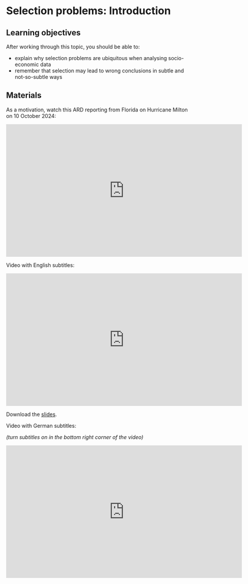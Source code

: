 # Selection problems: Introduction

## Learning objectives

After working through this topic, you should be able to:

- explain why selection problems are ubiquitous when analysing socio-economic data
- remember that selection may lead to wrong conclusions in subtle and not-so-subtle ways

## Materials

As a motivation, watch this ARD reporting from Florida on Hurricane Milton on 10 October
2024:

<iframe
  src="https://www.ardmediathek.de/embed/Y3JpZDovL3RhZ2Vzc2NoYXUuZGUvMDU0OWUwZjctOTdhNi00MGIyLWEzNjYtYjRhZTcwNWY1MTJiLVNFTkRVTkdTVklERU8?startTime=365.00&endTime=388.00"
  width="640"
  height="360"
  allowfullscreen
  allow="clipboard-read; clipboard-write"
  frameBorder="0"
  scrolling="no"
></iframe>

Video with English subtitles:

<iframe
  src="https://electure.uni-bonn.de/paella7/ui/watch.html?id=9e510cde-0429-4daf-aaaa-81c6597430af"
  width="640"
  height="360"
  frameborder="0"
  allowfullscreen
></iframe>

Download the [slides](stats_interpretation-selection_intro.pdf).

Video with German subtitles:

_(turn subtitles on in the bottom right corner of the video)_

<iframe
  src="https://electure.uni-bonn.de/paella7/ui/watch.html?id=b58e0c01-0bb7-4d63-b0ad-9a53f3d348e7"
  width="640"
  height="360"
  frameborder="0"
  allowfullscreen
></iframe>
